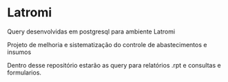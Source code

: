 # Latromi
Query desenvolvidas em postgresql para ambiente Latromi

Projeto de melhoria e sistematização do controle de abastecimentos e insumos

Dentro desse repositório estarão as query para relatórios .rpt e consultas e formularios.
